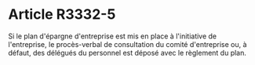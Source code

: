 # Article R3332-5

  
Si le plan d'épargne d'entreprise est mis en place à l'initiative de l'entreprise, le procès-verbal de consultation du comité d'entreprise ou, à défaut, des délégués du personnel est déposé avec le règlement du plan.
